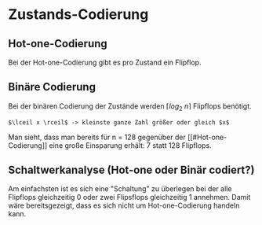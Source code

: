 # Zustands-Codierung

## Hot-one-Codierung
Bei der Hot-one-Codierung gibt es pro Zustand ein Flipflop.

## Binäre Codierung
Bei der binären Codierung der Zustände werden $\lceil log_2~n \rceil$ Flipflops benötigt.
```ad-note
$\lceil x \rceil$ -> kleinste ganze Zahl größer oder gleich $x$
```
Man sieht, dass man bereits für n = 128 gegenüber der [[#Hot-one-Codierung]] eine große Einsparung erhält: 7 statt 128 Flipflops.

## Schaltwerkanalyse (Hot-one oder Binär codiert?)
Am einfachsten ist es sich eine "Schaltung" zu überlegen bei der alle Flipflops gleichzeitig 0 oder zwei Flipsflops gleichzeitig 1 annehmen. Damit wäre bereitsgezeigt, dass es sich nicht um Hot-one-Codierung handeln kann.